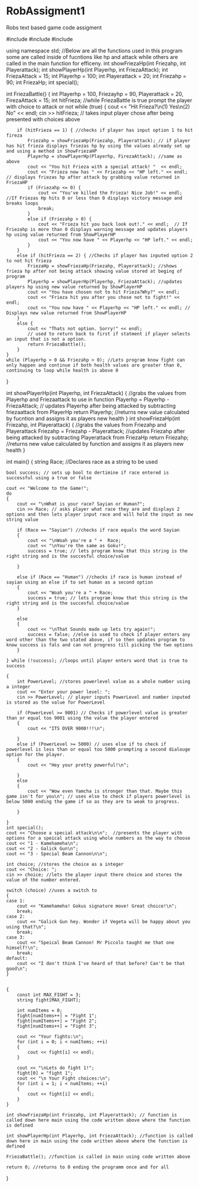 # RobAssigment1
Robs text based game code assigment

#include <iostream>
#include <string>
#include <algorithm>

using namespace std;
//Below are all the functions used in this program some are called inside of fucntions like hp and attack  while others are called in the main function for efficeny.
int showFriezaHp(int Friezahp, int Playerattack);
int showPlayerHp(int Playerhp, int FriezaAttack);
int FriezaAttack = 15;
int Playerhp = 100;
int Playerattack = 20;
int Friezahp = 90;
int FriezaHp;
int special();


int FriezaBattle() {
	int Playerhp = 100, Friezayhp = 90, Playerattack = 20, FirezaAttack = 15;
	int hitFrieza;
	//while FriezaBattle is true prompt the player with choice to attack or not 
	while (true) {
		cout << "Hit Frieza?\n(1) Yes\n(2) No" << endl;
		cin >> hitFrieza; // takes input player chose after being presented with choices above

		if (hitFrieza == 1) { //checks if player has input option 1 to hit fireza
			Friezahp = showFriezaHp(Friezahp, Playerattack); // if player has hit frieza displays friezas hp by using the values already set up and using a method in ShowFriezaHP
			Playerhp = showPlayerHp(Playerhp, FirezaAttack); //same as above
			cout << "You hit Frieza with a special attack! "  << endl;
			cout << "Frieza now has " << Friezahp << "HP left." << endl; // displays friezas hp after attack by grabbing value returned in FriezaHP
			if (Friezahp <= 0) {
				cout << "You've killed the Frieza! Nice Job!" << endl; //If Friezas Hp hits 0 or less than 0 displays victory message and breaks loops
				break;
			}
			else if (Friezahp > 0) {
				cout << "Frieza hit you back look out!." << endl;  // If Friezahp is more than 0 displays warning message and updates players hp using value returned from ShowPlayerHP
				cout << "You now have " << Playerhp << "HP left." << endl;
			}
		}
		else if (hitFrieza == 2) { //Checks if player has inputed option 2 to not hit frieza
			FriezaHp = showFriezaHp(Friezahp, Playerattack); //shows frieza hp after not being attack showing value stored at beging of program
			Playerhp = showPlayerHp(Playerhp, FriezaAttack); //updates players hp using new value returned by ShowPlayerHP
			cout << "You have chosen not to hit Frieza?Why?" << endl;
			cout << "Frieza hit you after you chose not to fight!" << endl;
			cout << "You now have " << Playerhp << "HP left." << endl; // Displays new value returned from ShowPlayerHP
		}
		else { 
			cout << "Thats not option. Sorry!" << endl;  
			// used to return back to first if statment if player selects an input that is not a option.
			return FriezaBattle();
		}
	}
	while (Playerhp > 0 && Friezahp > 0); //Lets program know fight can only happen and continue if both health values are greater than 0, continuing to loop while health is above 0
}


int showPlayerHp(int Playerhp, int FriezaAttack) { //grabs the values from Playerhp and Friezaattack to use in function
	Playerhp = Playerhp - FriezaAttack; // updates Playerhp after being attacked by subtracting friezaattack from PlayerHp
	return Playerhp; //returns new value calculated by fucntion and assigns it as players new health
}
int showFriezaHp(int Friezahp, int Playerattack) { //grabs the values from Friezahp and Playerattack
	Friezahp = Friezahp - Playerattack; //updates Friezahp after being attacked by subtracting Playerattack from FriezaHp
	return Friezahp; //returns new value calculated by function and assigns it as players new health
}

int main()
{
	string Race; //Declares race as a string to be used

	bool success; // sets up bool to dertimine if race entered is successful using a true or false

	cout << "Welcome to the Game!";
	do
	{
		cout << "\nWhat is your race? Sayian or Human?";
		cin >> Race; // asks player what race they are and displays 2 options and then lets player input race and will hold the input as new string value

		if (Race == "Sayian") //checks if race equals the word Sayian
		{
			cout << "\nWoah you're a " +  Race;
			cout << "\nYou're the same as Goku!";
			success = true; // lets program know that this string is the right string and is the succesful choice/value

		}

		else if (Race == "Human") //checks if race is human instead of sayian using an else if to set human as a second option
		{
			cout << "Woah you're a " + Race;
			success = true; // lets program know that this string is the right string and is the succesful choice/value
		}

		else
		{
			cout << "\nThat Sounds made up lets try again!";
			success = false; //else is used to check if player enters any word other than the two stated above, if so then updates program to know success is fals and can not progress till picking the two options
		}

	} while (!success); //loops until player enters word that is true to success

	{
		int PowerLevel; //stores powerlevel value as a whole number using a integer
		cout << "Enter your power level: ";
		cin >> PowerLevel; // player inputs PowerLevel and number inputed is stored as the value for PowerLevel

		if (PowerLevel >= 9001) // Checks if powerlevel value is greater than or equal too 9001 using the value the player entered 
		{
			cout << "ITS OVER 9000!!!\n";
			
		}
		else if (PowerLevel >= 5000) // uses else if to check if powerlevel is less than or equal too 5000 prompting a second dialouge option for the player.
		{
			cout << "Hey your pretty powerful!\n";
			
		}
		else
		{
			cout << "Wow even Yamcha is stronger than that. Maybe this game isn't for you\n"; // uses else to check if players powerlevel is below 5000 ending the game if so as they are to weak to progress.
			
		}
		
	}
	int special();
	cout << "Choose a special attack\n\n";  //presents the player with options for a speical attack using whole numbers as the way to choose
	cout << "1 - Kamehameha\n";
	cout << "2 - Galick Gun\n";
	cout << "3 - Special Beam Cannon\n\n";

	int choice; //stores the choice as a integer
	cout << "Choice: ";
	cin >> choice; //lets the player input there choice and stores the value of the number entered.

	switch (choice) //uses a switch to 
	{
	case 1:
		cout << "Kamehameha! Gokus signature move! Great choice!\n";
		break;
	case 2:
		cout << "Galick Gun hey. Wonder if Vegeta will be happy about you using that?\n";
		break;
	case 3:
		cout << "Speical Beam Cannon! Mr Piccolo taught me that one himself!\n";
		break;
	default:
		cout << "I don't think I've heard of that before? Can't be that good\n";
	}
	

	{
		const int MAX_FIGHT = 3;
		string fight[MAX_FIGHT];

		int numItems = 0;
		fight[numItems++] = "Fight 1";
		fight[numItems++] = "Fight 2";
		fight[numItems++] = "Fight 3";

		cout << "Your fights:\n";
		for (int i = 0; i < numItems; ++i)
		{
			cout << fight[i] << endl;
		}

		cout << "\nLets do fight 1!";
		fight[0] = "fight 1";
		cout << "\n Your Fight choices:\n";
		for (int i = 1; i < numItems; ++i)
		{
			cout << fight[i] << endl;
		}
	}

	int showFriezaHp(int Friezahp, int Playerattack); // function is called down here main using the code written above where the function is defined

	int showPlayerHp(int Playerhp, int FriezaAttack); //function is called down here in main using the code written above where the function is defined

	FriezaBattle(); //function is called in main using code written above

	return 0; //returns to 0 ending the programm once and for all



}
